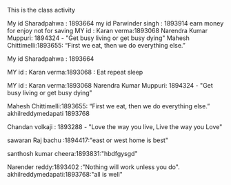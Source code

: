 This is the class activity

My id Sharadpahwa : 1893664
my id Parwinder singh  : 1893914 earn money for enjoy not for saving
MY id : Karan verma:1893068
Narendra Kumar Muppuri: 1894324 - "Get busy living or get busy dying"
Mahesh Chittimelli:1893655: “First we eat, then we do everything else.”

My id Sharadpahwa : 1893664

MY id : Karan verma:1893068 : Eat repeat sleep

MY id : Karan verma:1893068
Narendra Kumar Muppuri: 1894324 - "Get busy living or get busy dying"




Mahesh Chittimelli:1893655: “First we eat, then we do everything else.”
akhilreddymedapati 1893768

Chandan volkaji : 1893288 - "Love the way you live, Live the way you Love"


sawaran Raj bachu :1894417:"east or west home is best"

santhosh kumar cheera:1893831:"hbdfgysgd"

Narender reddy:1893402 :"Nothing will work unless you do".
akhilreddymedapati:1893768:"all is well"
